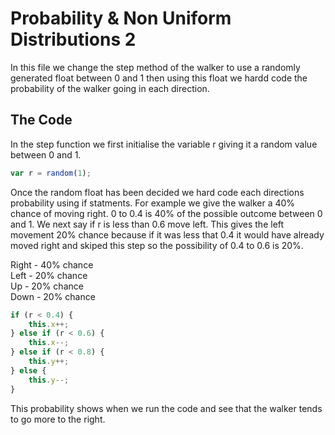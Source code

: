 # Probability & Non Uniform Distributions 2

In this file we change the step method of the walker to use a randomly generated float between 0 and 1 then using this float we hardd code the probability of the walker going in each direction.

## The Code

In the step function we first initialise the variable r giving it a random value between 0 and 1.

```js
var r = random(1);
```

Once the random float has been decided we hard code each directions probability using if statments. For example we give the walker a 40% chance of moving right. 0 to 0.4 is 40% of the possible outcome between 0 and 1. We next say if r is less than 0.6 move left. This gives the left movement 20% chance because if it was less that 0.4 it would have already moved right and skiped this step so the possibility of 0.4 to 0.6 is 20%.

Right - 40% chance  
Left - 20% chance  
Up - 20% chance  
Down - 20% chance

```js
if (r < 0.4) {
	this.x++;
} else if (r < 0.6) {
	this.x--;
} else if (r < 0.8) {
	this.y++;
} else {
	this.y--;
}
``` 

This probability shows when we run the code and see that the walker tends to go more to the right.

